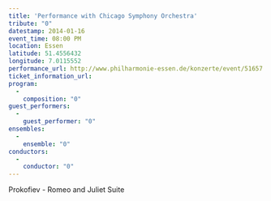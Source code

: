 ```yaml
---
title: 'Performance with Chicago Symphony Orchestra'
tribute: "0"
datestamp: 2014-01-16
event_time: 08:00 PM
location: Essen
latitude: 51.4556432
longitude: 7.0115552
performance_url: http://www.philharmonie-essen.de/konzerte/event/51657.htm
ticket_information_url: 
program: 
  -
    composition: "0"
guest_performers: 
  -
    guest_performer: "0"
ensembles: 
  -
    ensemble: "0"
conductors: 
  -
    conductor: "0"
---
```

Prokofiev - Romeo and Juliet Suite